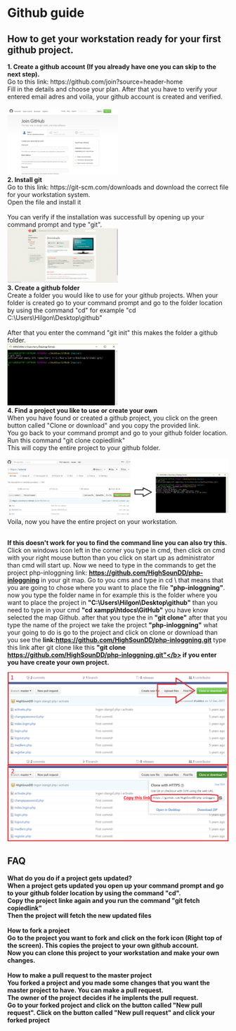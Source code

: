 # Github guide

<h2>How to get your workstation ready for your first github project.</h2>
<b>1. Create a github account (If you already have one you can skip to the next step).<br /></b>
Go to this link: https://github.com/join?source=header-home<br />
Fill in the details and choose your plan. After that you have to verify your entered email adres and voila, your github account is created and verified. <br> <br />
<img src="img/screen1.jpg" width="50%">
<br />
<b>2. Install git<br /></b>
Go to this link: https://git-scm.com/downloads and download the correct file for your workstation system.<br />
Open the file and install it <br> <br />
You can verify if the installation was successfull by opening up your command prompt and type "git".<br />
<img src="img/screen2.png" width="50%">
<br />
<b>3. Create a github folder</b><br />
Create a folder you would like to use for your github projects.
When your folder is created go to your command prompt and go to the folder location by using the command "cd" for example "cd C:\Users\Hilgon\Desktop\github" <br> <br />
After that you enter the command "git init" this makes the folder a github folder.<br />
<img src="img/screen3.jpg" width="50%">
<br />
<b>4. Find a project you like to use or create your own</b><br />
When you have found or created a github project, you click on the green button called "Clone or download" and you copy the provided link.<br />
You go back to your command prompt and go to your github folder location.<br />
Run this command "git clone copiedlink"<br />
This will copy the entire project to your github folder. <br> <br />
<img src="img/screen4.jpg"> <br>
Voila, now you have the entire project on your workstation.<br />
<br />

<b>If this doesn't work for you to find the command line you can also try this.</b><br />
Click on windows icon left in the corner you type in cmd, then click on cmd with your right mouse button than you click on start up as administrator than cmd will start up. Now we need to type in the commands to get the project php-inloggning link: <b>https://github.com/HighSounDD/php-inloggning</b> in your git map. Go to you cms and type in cd \ that means that you are going to chose where you want to place the file <b>"php-inloggning"</b>. now you type the folder name in for example this is the folder where you want to place the project in <b>"C:\Users\Hilgon\Desktop\github"</b> than you need to type in your cmd <b>"cd xampp\htdocs\GitHub"</b> you have know selected the map Github. after that you type the in <b>"git clone"</b> after that you type the name of the project we take the project <b>"php-inloggning"</b> what your going to do is go to the project and click on clone or download than you see the <b>link:https://github.com/HighSounDD/php-inloggning.git</b> type this link after git clone  like this <b>"git clone https://github.com/HighSounDD/php-inloggning.git"</b> if you enter you have create your own project. <br>

<img src="img/uitleg.png"> <br>

<h2> FAQ </h2>
<b>What do you do if a project gets updated?</b><br />
When a project gets updated you open up your command prompt and go to your github folder location by using the command "cd".<br />
Copy the project linke again and you run the command "git fetch copiedlink"<br />
Then the project will fetch the new updated files<br />
<br />
<b>How to fork a project</b><br />
Go to the project you want to fork and click on the fork icon (Right top of the screen). This copies the project to your own github account.<br />
Now you can clone this project to your workstation and make your own changes.<br />
<br />
<b>How to make a pull request to the master project</b><br />
You forked a project and you made some changes that you want the master project to have. You can make a pull request.<br />
The owner of the project decides if he implents the pull request.<br />
Go to your forked project and click on the button called "New pull request".
Click on the button called "New pull request" and click your forked project
<br />
